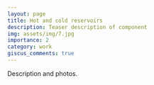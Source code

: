 ```yaml
---
layout: page
title: Hot and cold reservoirs
description: Teaser description of component
img: assets/img/7.jpg
importance: 2
category: work
giscus_comments: true
---
```


Description and photos.
